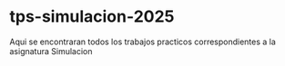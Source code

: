 # tps-simulacion-2025
Aqui se encontraran todos los trabajos practicos correspondientes a la asignatura Simulacion
